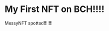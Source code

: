 # My First NFT on BCH!!!!
MessyNFT spotted!!!!!!!
                                                        